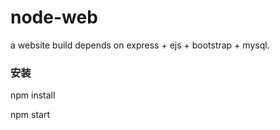 # node-web
a website  build depends on express + ejs + bootstrap + mysql.
### 安装
npm install

npm start
